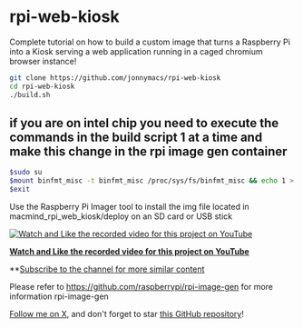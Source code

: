 # rpi-web-kiosk

Complete tutorial on how to build a custom image that turns a Raspberry Pi into a Kiosk serving a web application running in a caged chromium browser instance!

```sh
git clone https://github.com/jonnymacs/rpi-web-kiosk
cd rpi-web-kiosk
./build.sh
```

## if you are on intel chip you need to execute the commands in the build script 1 at a time and make this change in the rpi image gen container
```bash
$sudo su
$mount binfmt_misc -t binfmt_misc /proc/sys/fs/binfmt_misc && echo 1 > /proc/sys/fs/binfmt_misc/status
$exit
```

Use the Raspberry Pi Imager tool to install the img file located in macmind_rpi_web_kiosk/deploy
on an SD card or USB stick

[![Watch and Like the recorded video for this project on YouTube](https://img.youtube.com/vi/RnehTqAVqQQ/maxresdefault.jpg)](https://www.youtube.com/watch?v=RnehTqAVqQQ)

**[Watch and Like the recorded video for this project on YouTube](https://www.youtube.com/watch?v=RnehTqAVqQQ)** 

**[Subscribe to the channel for more similar content](https://www.youtube.com/@macmind-io?sub_confirmation=1)

Please refer to https://github.com/raspberrypi/rpi-image-gen for more information rpi-image-gen

[Follow me on X](https://x.com/jonnymacs), and don't forget to star [this GitHub repository](https://github.com/jonnymacs/rpi-tutorials)!
